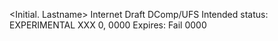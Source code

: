<Working Group Name>		              <Initial. Lastname>
Internet Draft		                    DComp/UFS
Intended status: EXPERIMENTAL	        XXX 0, 0000
Expires: Fail 0000



<Title>
draft-<ietf-wgname-docname>-00.txt


Status of this Memo

This Internet-Draft is submitted in full conformance with the provisions of BCP 78 and BCP 79. 
This document may not be modified, and derivative works of it may not be created, except to publish
it as an RFC and to translate it into languages other than English.

This document may contain material from IETF Documents or IETF Contributions published or made publicly 
available before November 10, 2008. The person(s) controlling the copyright in some of this material may 
not have granted the IETF Trust the right to allow modifications of such material outside the IETF Standards Process. 
Without obtaining an adequate license from the person(s) controlling the copyright in such materials, this document may
not be modified outside the IETF Standards Process, and derivative works of it may not be created outside the IETF
Standards Process, except to format it for publication as an RFC or to translate it into languages other than English.

Internet-Drafts are working documents of the Internet Engineering Task Force (IETF), its areas, and its working groups. 
Note that other groups may also distribute working documents as Internet-Drafts.
Internet-Drafts are draft documents valid for a maximum of six months and may be updated, replaced,
or obsoleted by other documents at any time.  It is inappropriate to use Internet-Drafts as reference material or to cite
them other than as "work in progress."
The list of current Internet-Drafts can be accessed at http://www.ietf.org/ietf/1id-abstracts.txt
The list of Internet-Draft Shadow Directories can be accessed at http://www.ietf.org/shadow.html
This Internet-Draft will expire on Fail 19, 0000.

Copyright Notice
Copyright (c) 0000 IETF Trust and the persons identified as the document authors. All rights reserved.

This document is subject to BCP 78 and the IETF Trust’s Legal Provisions Relating to IETF Documents 
(http://trustee.ietf.org/license-info) in effect on the date of publication of this document. Please
review these documents carefully, as they describe your rights and restrictions with respect to this document. 	

Abstract
<Type your abstract here. Typically 5-10 lines, never less than 3 lines nor more than 20 lines> 


1. Introduction
<This section is usually entitled “Introduction>
<Unnumbered list:>
* <item 1 and this one wraps to the next line, eventually, to show how subsequent lines are indented>
*	<item 2>
*	<item 3>
<Numbered list:>
1.	<item 1>
2.	<item 2>
3.	<item 3>
<Numbered list:>
1.	<item 1 - right click, modify bullets and numbering to "restart" numbering for the first paragraph of a new list, like this one>
2.	<item 2>
3.	<item 3>
<And this is an ASCII figure:>
<Draw me in the "RFC ASCII figure" style>
+------------------------------------------------+
|                                                |
|                                                |
|                                                |
|                                                |
|                                                |
|                                                |
|                                                |
|                                                |
|                                                |
|                                                |
|                                                |
|                                                |
|                                                |
|                                                |
|                                                |
|                                                |
|                                                |
|                                                |
|                                                |
|                                                |
|                                                |
|                                                |
|                                                |
+------------------------------------------------+

Figure 1	<Add a caption as here.>

1.1. <Sub-section 1.1 heading as appropriate>
<Text for this section>

2. Conventions used in this document
In examples, "C:" and "S:" indicate lines sent by the client and server respectively.
The key words "MUST", "MUST NOT", "REQUIRED", "SHALL", "SHALL NOT", "SHOULD", "SHOULD NOT", "RECOMMENDED", "MAY", and "OPTIONAL" in this document are to be interpreted as described in RFC 2119 [RFC2119]. 
In this document, these words will appear with that interpretation   only when in ALL CAPS. Lower case uses of these words are not to be    interpreted as carrying significance described in RFC 2119.
In this document, the characters ">>" preceding an indented line(s)   indicates a statement using the key words listed above. This convention aids reviewers in quickly identifying or finding the portions of this RFC covered by these keywords.

3. <Section 2 heading as appropriate>
<Text for this section>

4. <Section 3 heading as appropriate>
<Text for this section>

5. <Section 4 heading as appropriate>
<Text for this section>

6. Formal Syntax
<Define your formal syntax here.>

7. Security Considerations
INFO (REMOVE): 	Every draft MUST have a Security Considerations section.
<Add any security considerations>

8. IANA Considerations
INFO (REMOVE): 	Every draft MUST have an IANA Considerations section, although it may be removed prior to publication by
the RFC Editor if null.
<Add any IANA considerations>

9. Conclusions
<Add any conclusions>

10. References

10.1. Normative References

[1]	Bradner, S., "Key words for use in RFCs to Indicate Requirement Levels", BCP 14, RFC 2119, March 1997.
[2]	Crocker, D. and Overell, P.(Editors), "Augmented BNF for Syntax Specifications: ABNF", RFC 2234, Internet Mail Consortium and 
Demon Internet Ltd., November 1997.
[RFC2119]	Bradner, S., "Key words for use in RFCs to Indicate Requirement Levels", BCP 14, RFC 2119, March 1997.
[RFC2234]	Crocker, D. and Overell, P.(Editors), "Augmented BNF for Syntax Specifications: ABNF", RFC 2234, Internet Mail 
Consortium and Demon Internet Ltd., November 1997.

10.2. Informative References

[3]	Faber, T., Touch, J. and W. Yue, "The TIME-WAIT state in TCP and Its Effect on Busy Servers", Proc. Infocom 1999 pp. 1573-1583.
[Fab1999]	Faber, T., Touch, J. and W. Yue, "The TIME-WAIT state in TCP and Its Effect on Busy Servers", Proc. Infocom 1999  
pp. 1573-1583.

11. Acknowledgments
<Add any acknowledgements>

This document was prepared using 2-Word-v2.0.template.dot.
